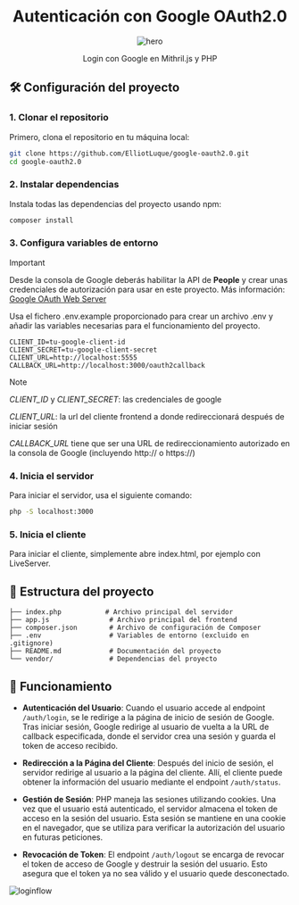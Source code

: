 <div align="center">
  
  # Autenticación con Google OAuth2.0
  
   ![hero]

   Login con Google en Mithril.js y PHP
   
</div>

## 🛠️ Configuración del proyecto

### 1. Clonar el repositorio

Primero, clona el repositorio en tu máquina local:

```bash
git clone https://github.com/ElliotLuque/google-oauth2.0.git
cd google-oauth2.0
```

### 2. Instalar dependencias


Instala todas las dependencias del proyecto usando npm:

```bash
composer install
```

### 3. Configura variables de entorno

> [!IMPORTANT]
> Desde la consola de Google deberás habilitar la API de **People** y crear unas credenciales de autorización para usar en este proyecto. Más información: [Google OAuth Web Server](https://developers.google.com/identity/protocols/oauth2/web-server?hl=es-419)

Usa el fichero .env.example proporcionado para crear un archivo .env y añadir las variables necesarias para el funcionamiento del proyecto.

 
```env
CLIENT_ID=tu-google-client-id
CLIENT_SECRET=tu-google-client-secret
CLIENT_URL=http://localhost:5555
CALLBACK_URL=http://localhost:3000/oauth2callback
```
> [!NOTE]
> *CLIENT_ID* y *CLIENT_SECRET*: las credenciales de google
>
> *CLIENT_URL*: la url del cliente frontend a donde redireccionará después de iniciar sesión
>
> *CALLBACK_URL* tiene que ser una URL de redireccionamiento autorizado en la consola de Google (incluyendo http:// o https://)
> 


### 4. Inicia el servidor

Para iniciar el servidor, usa el siguiente comando:

```bash
php -S localhost:3000
```

### 5. Inicia el cliente

Para iniciar el cliente, simplemente abre index.html, por ejemplo con LiveServer.

## 📁 Estructura del proyecto

```plaintext
├── index.php           # Archivo principal del servidor
├── app.js               # Archivo principal del frontend
├── composer.json        # Archivo de configuración de Composer
├── .env                 # Variables de entorno (excluido en .gitignore)
├── README.md            # Documentación del proyecto
└── vendor/              # Dependencias del proyecto
```

## 🚀 Funcionamiento

- **Autenticación del Usuario**: Cuando el usuario accede al endpoint `/auth/login`, se le redirige a la página de inicio de sesión de Google. Tras iniciar sesión, Google redirige al usuario de vuelta a la URL de callback especificada, donde el servidor crea una sesión y guarda el token de acceso recibido.

- **Redirección a la Página del Cliente**: Después del inicio de sesión, el servidor redirige al usuario a la página del cliente. Allí, el cliente puede obtener la información del usuario mediante el endpoint `/auth/status`.
    
- **Gestión de Sesión**: PHP maneja las sesiones utilizando cookies. Una vez que el usuario está autenticado, el servidor almacena el token de acceso en la sesión del usuario. Esta sesión se mantiene en una cookie en el navegador, que se utiliza para verificar la autorización del usuario en futuras peticiones.
    
- **Revocación de Token**: El endpoint `/auth/logout` se encarga de revocar el token de acceso de Google y destruir la sesión del usuario. Esto asegura que el token ya no sea válido y el usuario quede desconectado.

![loginflow]

[hero]: https://www.google.es/images/branding/googlelogo/2x/googlelogo_color_160x56dp.png
[loginflow]: https://github.com/user-attachments/assets/0cdd04c0-e5a8-4321-ae15-10b0412df10a
